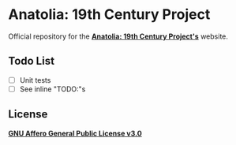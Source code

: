 # Anatolia: 19th Century Project

Official repository for the [**Anatolia: 19th Century Project's**]()  website.

## Todo List

- [ ] Unit tests
- [ ] See inline "TODO:"s

## License

[**GNU Affero General Public License v3.0**](https://github.com/howion/anatolia-19th/blob/main/LICENSE)

